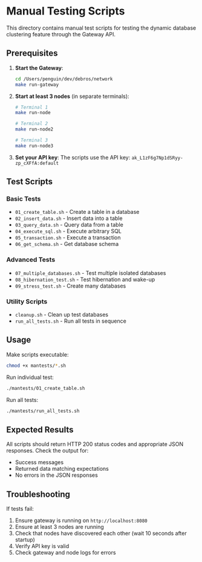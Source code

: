 # Manual Testing Scripts

This directory contains manual test scripts for testing the dynamic database clustering feature through the Gateway API.

## Prerequisites

1. **Start the Gateway**:
   ```bash
   cd /Users/penguin/dev/debros/network
   make run-gateway
   ```

2. **Start at least 3 nodes** (in separate terminals):
   ```bash
   # Terminal 1
   make run-node

   # Terminal 2
   make run-node2

   # Terminal 3
   make run-node3
   ```

3. **Set your API key**:
   The scripts use the API key: `ak_L1zF6g7Np1dSRyy-zp_cXFfA:default`

## Test Scripts

### Basic Tests
- `01_create_table.sh` - Create a table in a database
- `02_insert_data.sh` - Insert data into a table
- `03_query_data.sh` - Query data from a table
- `04_execute_sql.sh` - Execute arbitrary SQL
- `05_transaction.sh` - Execute a transaction
- `06_get_schema.sh` - Get database schema

### Advanced Tests
- `07_multiple_databases.sh` - Test multiple isolated databases
- `08_hibernation_test.sh` - Test hibernation and wake-up
- `09_stress_test.sh` - Create many databases

### Utility Scripts
- `cleanup.sh` - Clean up test databases
- `run_all_tests.sh` - Run all tests in sequence

## Usage

Make scripts executable:
```bash
chmod +x mantests/*.sh
```

Run individual test:
```bash
./mantests/01_create_table.sh
```

Run all tests:
```bash
./mantests/run_all_tests.sh
```

## Expected Results

All scripts should return HTTP 200 status codes and appropriate JSON responses. Check the output for:
- Success messages
- Returned data matching expectations
- No errors in the JSON responses

## Troubleshooting

If tests fail:
1. Ensure gateway is running on `http://localhost:8080`
2. Ensure at least 3 nodes are running
3. Check that nodes have discovered each other (wait 10 seconds after startup)
4. Verify API key is valid
5. Check gateway and node logs for errors

